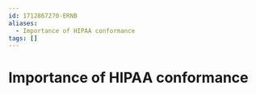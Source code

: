 ```yaml
---
id: 1712867270-ERNB
aliases:
  - Importance of HIPAA conformance
tags: []
---
```


# Importance of HIPAA conformance
